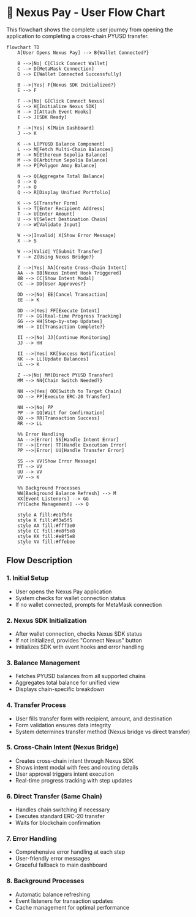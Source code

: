 # 🔄 Nexus Pay - User Flow Chart

This flowchart shows the complete user journey from opening the application to completing a cross-chain PYUSD transfer.

```mermaid
flowchart TD
    A[User Opens Nexus Pay] --> B{Wallet Connected?}
    
    B -->|No| C[Click Connect Wallet]
    C --> D[MetaMask Connection]
    D --> E[Wallet Connected Successfully]
    
    B -->|Yes| F{Nexus SDK Initialized?}
    E --> F
    
    F -->|No| G[Click Connect Nexus]
    G --> H[Initialize Nexus SDK]
    H --> I[Attach Event Hooks]
    I --> J[SDK Ready]
    
    F -->|Yes| K[Main Dashboard]
    J --> K
    
    K --> L[PYUSD Balance Component]
    L --> M[Fetch Multi-Chain Balances]
    M --> N[Ethereum Sepolia Balance]
    M --> O[Arbitrum Sepolia Balance]
    M --> P[Polygon Amoy Balance]
    
    N --> Q[Aggregate Total Balance]
    O --> Q
    P --> Q
    Q --> R[Display Unified Portfolio]
    
    K --> S[Transfer Form]
    S --> T[Enter Recipient Address]
    T --> U[Enter Amount]
    U --> V[Select Destination Chain]
    V --> W[Validate Input]
    
    W -->|Invalid| X[Show Error Message]
    X --> S
    
    W -->|Valid| Y[Submit Transfer]
    Y --> Z{Using Nexus Bridge?}
    
    Z -->|Yes| AA[Create Cross-Chain Intent]
    AA --> BB[Nexus Intent Hook Triggered]
    BB --> CC[Show Intent Modal]
    CC --> DD{User Approves?}
    
    DD -->|No| EE[Cancel Transaction]
    EE --> K
    
    DD -->|Yes| FF[Execute Intent]
    FF --> GG[Real-time Progress Tracking]
    GG --> HH[Step-by-step Updates]
    HH --> II{Transaction Complete?}
    
    II -->|No| JJ[Continue Monitoring]
    JJ --> HH
    
    II -->|Yes| KK[Success Notification]
    KK --> LL[Update Balances]
    LL --> K
    
    Z -->|No| MM[Direct PYUSD Transfer]
    MM --> NN{Chain Switch Needed?}
    
    NN -->|Yes| OO[Switch to Target Chain]
    OO --> PP[Execute ERC-20 Transfer]
    
    NN -->|No| PP
    PP --> QQ[Wait for Confirmation]
    QQ --> RR[Transaction Success]
    RR --> LL
    
    %% Error Handling
    AA -->|Error| SS[Handle Intent Error]
    FF -->|Error| TT[Handle Execution Error]
    PP -->|Error| UU[Handle Transfer Error]
    
    SS --> VV[Show Error Message]
    TT --> VV
    UU --> VV
    VV --> K
    
    %% Background Processes
    WW[Background Balance Refresh] --> M
    XX[Event Listeners] --> GG
    YY[Cache Management] --> Q
    
    style A fill:#e1f5fe
    style K fill:#f3e5f5
    style AA fill:#fff3e0
    style CC fill:#e8f5e8
    style KK fill:#e8f5e8
    style VV fill:#ffebee
```

## Flow Description

### 1. Initial Setup
- User opens the Nexus Pay application
- System checks for wallet connection status
- If no wallet connected, prompts for MetaMask connection

### 2. Nexus SDK Initialization
- After wallet connection, checks Nexus SDK status
- If not initialized, provides "Connect Nexus" button
- Initializes SDK with event hooks and error handling

### 3. Balance Management
- Fetches PYUSD balances from all supported chains
- Aggregates total balance for unified view
- Displays chain-specific breakdown

### 4. Transfer Process
- User fills transfer form with recipient, amount, and destination
- Form validation ensures data integrity
- System determines transfer method (Nexus bridge vs direct transfer)

### 5. Cross-Chain Intent (Nexus Bridge)
- Creates cross-chain intent through Nexus SDK
- Shows intent modal with fees and routing details
- User approval triggers intent execution
- Real-time progress tracking with step updates

### 6. Direct Transfer (Same Chain)
- Handles chain switching if necessary
- Executes standard ERC-20 transfer
- Waits for blockchain confirmation

### 7. Error Handling
- Comprehensive error handling at each step
- User-friendly error messages
- Graceful fallback to main dashboard

### 8. Background Processes
- Automatic balance refreshing
- Event listeners for transaction updates
- Cache management for optimal performance
